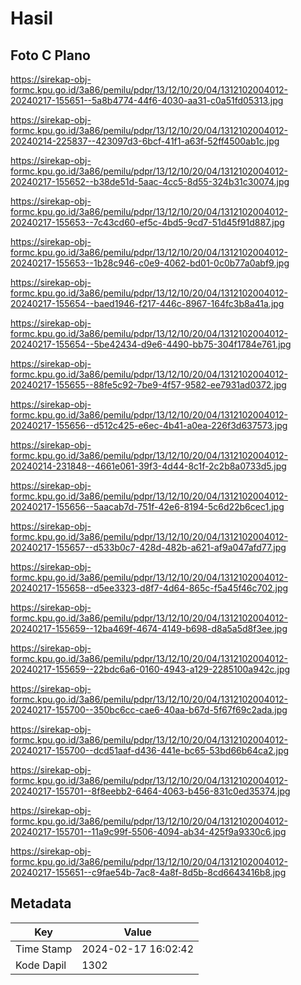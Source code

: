 # Hasil

## Foto C Plano

https://sirekap-obj-formc.kpu.go.id/3a86/pemilu/pdpr/13/12/10/20/04/1312102004012-20240217-155651--5a8b4774-44f6-4030-aa31-c0a51fd05313.jpg

https://sirekap-obj-formc.kpu.go.id/3a86/pemilu/pdpr/13/12/10/20/04/1312102004012-20240214-225837--423097d3-6bcf-41f1-a63f-52ff4500ab1c.jpg

https://sirekap-obj-formc.kpu.go.id/3a86/pemilu/pdpr/13/12/10/20/04/1312102004012-20240217-155652--b38de51d-5aac-4cc5-8d55-324b31c30074.jpg

https://sirekap-obj-formc.kpu.go.id/3a86/pemilu/pdpr/13/12/10/20/04/1312102004012-20240217-155653--7c43cd60-ef5c-4bd5-9cd7-51d45f91d887.jpg

https://sirekap-obj-formc.kpu.go.id/3a86/pemilu/pdpr/13/12/10/20/04/1312102004012-20240217-155653--1b28c946-c0e9-4062-bd01-0c0b77a0abf9.jpg

https://sirekap-obj-formc.kpu.go.id/3a86/pemilu/pdpr/13/12/10/20/04/1312102004012-20240217-155654--baed1946-f217-446c-8967-164fc3b8a41a.jpg

https://sirekap-obj-formc.kpu.go.id/3a86/pemilu/pdpr/13/12/10/20/04/1312102004012-20240217-155654--5be42434-d9e6-4490-bb75-304f1784e761.jpg

https://sirekap-obj-formc.kpu.go.id/3a86/pemilu/pdpr/13/12/10/20/04/1312102004012-20240217-155655--88fe5c92-7be9-4f57-9582-ee7931ad0372.jpg

https://sirekap-obj-formc.kpu.go.id/3a86/pemilu/pdpr/13/12/10/20/04/1312102004012-20240217-155656--d512c425-e6ec-4b41-a0ea-226f3d637573.jpg

https://sirekap-obj-formc.kpu.go.id/3a86/pemilu/pdpr/13/12/10/20/04/1312102004012-20240214-231848--4661e061-39f3-4d44-8c1f-2c2b8a0733d5.jpg

https://sirekap-obj-formc.kpu.go.id/3a86/pemilu/pdpr/13/12/10/20/04/1312102004012-20240217-155656--5aacab7d-751f-42e6-8194-5c6d22b6cec1.jpg

https://sirekap-obj-formc.kpu.go.id/3a86/pemilu/pdpr/13/12/10/20/04/1312102004012-20240217-155657--d533b0c7-428d-482b-a621-af9a047afd77.jpg

https://sirekap-obj-formc.kpu.go.id/3a86/pemilu/pdpr/13/12/10/20/04/1312102004012-20240217-155658--d5ee3323-d8f7-4d64-865c-f5a45f46c702.jpg

https://sirekap-obj-formc.kpu.go.id/3a86/pemilu/pdpr/13/12/10/20/04/1312102004012-20240217-155659--12ba469f-4674-4149-b698-d8a5a5d8f3ee.jpg

https://sirekap-obj-formc.kpu.go.id/3a86/pemilu/pdpr/13/12/10/20/04/1312102004012-20240217-155659--22bdc6a6-0160-4943-a129-2285100a942c.jpg

https://sirekap-obj-formc.kpu.go.id/3a86/pemilu/pdpr/13/12/10/20/04/1312102004012-20240217-155700--350bc6cc-cae6-40aa-b67d-5f67f69c2ada.jpg

https://sirekap-obj-formc.kpu.go.id/3a86/pemilu/pdpr/13/12/10/20/04/1312102004012-20240217-155700--dcd51aaf-d436-441e-bc65-53bd66b64ca2.jpg

https://sirekap-obj-formc.kpu.go.id/3a86/pemilu/pdpr/13/12/10/20/04/1312102004012-20240217-155701--8f8eebb2-6464-4063-b456-831c0ed35374.jpg

https://sirekap-obj-formc.kpu.go.id/3a86/pemilu/pdpr/13/12/10/20/04/1312102004012-20240217-155701--11a9c99f-5506-4094-ab34-425f9a9330c6.jpg

https://sirekap-obj-formc.kpu.go.id/3a86/pemilu/pdpr/13/12/10/20/04/1312102004012-20240217-155651--c9fae54b-7ac8-4a8f-8d5b-8cd6643416b8.jpg


## Metadata

| Key        | Value               |
| ---------- | ------------------- |
| Time Stamp | 2024-02-17 16:02:42 |
| Kode Dapil | 1302                |



